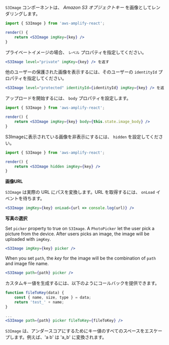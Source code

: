`S3Image` コンポーネントは、 *Amazon S3 オブジェクトキー* を画像としてレンダリングします。

```jsx
import { S3Image } from 'aws-amplify-react';

render() {
    return <S3Image imgKey={key} />
}
```

プライベートイメージの場合、 `レベル` プロパティを指定してください。

```jsx
<S3Image level="private" imgKey={key} /> を返す
```

他のユーザーの保護された画像を表示するには、そのユーザーの `identityId` プロパティを指定してください。

```jsx
<S3Image level="protected" identityId={identityId} imgKey={key} /> を返す
```

アップロードを開始するには、 `body` プロパティを設定します。

```jsx
import { S3Image } from 'aws-amplify-react';

render() {
    return <S3Image imgKey={key} body={this.state.image_body} />
}

```

S3Imageに表示されている画像を非表示にするには、 `hidden` を設定してください。

```jsx
import { S3Image } from 'aws-amplify-react';

render() {
    return <S3Image hidden imgKey={key} />
}
```

**画像URL**

`S3Image` は実際の URL にパスを変換します。URL を取得するには、 `onLoad` イベントを待ちます。

```jsx
<S3Image imgKey={key} onLoad={url => console.log(url)} />
```

**写真の選択**

Set `picker` property to true on `S3Image`. A `PhotoPicker` let the user pick a picture from the device. After users picks an image, the image will be uploaded with `imgKey`.

```jsx
<S3Image imgKey={key} picker />
```

When you set `path`, the *key* for the image will be the combination of `path` and image file name.

```jsx
<S3Image path={path} picker />
```

カスタムキー値を生成するには、以下のようにコールバックを提供できます。

```jsx
function fileToKey(data) {
    const { name, size, type } = data;
    return 'test_' + name;
}

...
<S3Image path={path} picker fileToKey={fileToKey} />
```

<amplify-callout>

`S3Image` は、アンダースコアにするためにキー値のすべてのスペースをエスケープします。例えば、'a b' は 'a_b' に変換されます。

</amplify-callout>
